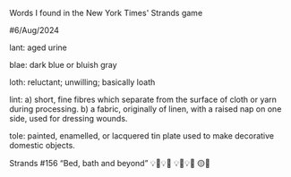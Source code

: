 Words I found in the New York Times' Strands game

#6/Aug/2024

lant: aged urine

blae: dark blue or bluish gray

loth: reluctant; unwilling; basically loath

lint: a) short, fine fibres which separate from the surface of cloth or yarn during processing.
b) a fabric, originally of linen, with a raised nap on one side, used for dressing wounds.

tole: painted, enamelled, or lacquered tin plate used to make decorative domestic objects.






Strands #156
“Bed, bath and beyond”
💡🔵💡🔵
💡🔵💡🔵
🟡🔵
